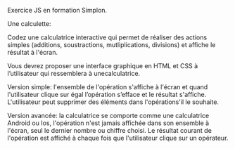 Exercice JS en formation Simplon.

Une calculette:

Codez une calculatrice interactive qui permet de réaliser des actions simples (additions, soustractions, mutliplications, divisions) et affiche le résultat à l'écran.

Vous devrez proposer une interface graphique en HTML et CSS à l’utilisateur qui ressemblera à unecalculatrice.

Version simple: l'ensemble de l'opération s'affiche à l'écran et quand l'utilisateur clique sur égal l’opération s’efface et le résultat s'affiche. L'utilisateur peut supprimer des éléments dans l'opérations'il le souhaite.

Version avancée: la calculatrice se comporte comme une calculatrice Android ou Ios, l'opération n'est jamais affichée dans son ensemble à l'écran, seul le dernier nombre ou chiffre choisi. Le résultat courant de l'opération est affiché à chaque fois que l'utilisateur clique sur un opérateur.
